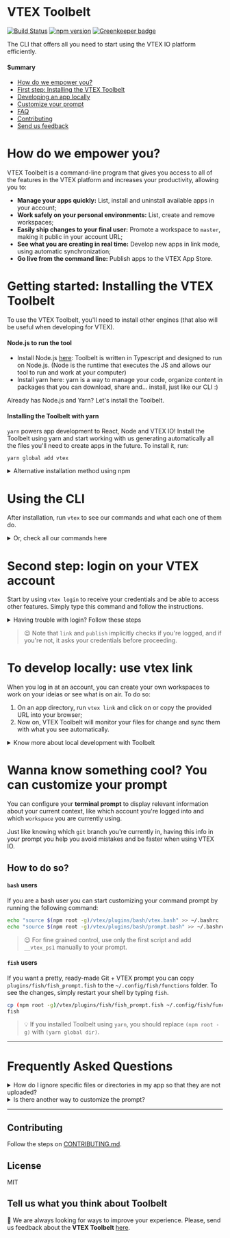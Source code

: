 # VTEX Toolbelt

[![Build Status](https://travis-ci.org/vtex/toolbelt.svg?branch=master)](https://travis-ci.org/vtex/toolbelt) [![npm version](https://img.shields.io/npm/v/vtex.svg?style=flat)](https://www.npmjs.com/package/vtex) [![Greenkeeper badge](https://badges.greenkeeper.io/vtex/toolbelt.svg)](https://greenkeeper.io/)

The CLI that offers all you need to start using the VTEX IO platform efficiently.

#### Summary
- [How do we empower you?](#how-do-we-empower-you)
- [First step: Installing the VTEX Toolbelt](#installing-the-toolbelt-with-yarn)
- [Developing an app locally](#to-develop-locally-use-vtex-link)
- [Customize your prompt](#wanna-know-something-cool-you-can-customize-your-prompt)
- [FAQ](#frequently-asked-questions)
- [Contributing](#contributing)
- [Send us feedback](#tell-us-what-you-think-about-toolbelt)

# How do we empower you? 

VTEX Toolbelt is a command-line program that gives you access to all of 
the features in the VTEX platform and increases your productivity, allowing you to:

- **Manage your apps quickly:** List, install and uninstall available apps in your account;
- **Work safely on your personal environments:** List, create and remove workspaces;
- **Easily ship changes to your final user:** Promote a workspace to `master`, making it public in your account URL;
- **See what you are creating in real time:** Develop new apps in link mode, using automatic synchronization;
- **Go live from the command line:** Publish apps to the VTEX App Store.

# Getting started: Installing the VTEX Toolbelt
To use the VTEX Toolbelt, you'll need to install other engines 
(that also will be useful when developing for VTEX).

#### Node.js to run the tool
- Install Node.js [here](https://nodejs.org/en/download/): Toolbelt is written in Typescript and designed to run on Node.js. 
(Node is the runtime that executes the JS and allows our tool to run and work at your computer) 
- Install yarn here: yarn is a way to manage your code, organize content in packages 
that you can download, share and... install, just like our CLI :) 

Already has Node.js and Yarn? Let's install the Toolbelt. 

#### Installing the Toolbelt with yarn
`yarn` powers app development to React, Node and VTEX IO! Install the Toolbelt using yarn and start working with us generating automatically all the files you'll need to create apps in the future. 
To install it, run: 
 
 ```
 yarn global add vtex
 ```

<details>
  <summary>Alternative installation method using npm</summary>
  You can install using `npm`. But, remember, if in the future 
  you want develop an VTEX IO app, you'll need to install `yarn` 

  To start with `npm`, run:

  ```
  npm install -g vtex
  ```
</details>

# Using the CLI 

After installation, run `vtex` to see our commands and what each one of them do.

<details>
    <summary>Or, check all our commands here</summary>

  ```
  $ vtex
    Welcome to VTEX I/O
    Login with vtex login <account>

    Usage: vtex <command> [options]

    Commands:

      add <app>               Add app(s) to the manifest dependencies
      deprecate [app]         Deprecate app(s)
      init                    Create basic files and folders for your VTEX app
      install [app]           Install an app (defaults to the app in the current directory)
      link                    Start a development session for this app
      setup                   Setup your development environment (configure tsconfig and tslint, run yarn)
      list                    List your installed VTEX apps
      logs                    Show apps production logs
      login                   Log into a VTEX account
      logout                  Logout of the current VTEX account
      promote                 Promote this workspace to master
      publish [path]          Publish the current app or a path containing an app
      switch <account>        Switch to another VTEX account
      test                    Run your VTEX app unit tests
      uninstall [app]         Uninstall an app (defaults to the app in the current directory)
      unlink [app]            Unlink an app on the current directory or a specified one
      update                  Update all installed apps to the latest version
      use <name>              Use a workspace to perform operations
      whoami                  See your credentials current status

      browse [endpoint]       Browse an endpoint of the store under development

      config get <name>                 Gets the current value for the requested configuration
      config set <name> <value>         Sets the current value for the given configuration

      deps list                              List your workspace dependencies
      deps update [app]                      Update all workspace dependencies or a specific app@version
      deps diff [workspace1] [workspace2]    Show dependencies difference between two workspaces

      infra install <name>     Install a service
      infra list [name]        List installed services
      infra update             Update all installed services

      local manifest    Generate manifest from package.json
      local package     Generate package.json from manifest
      local account     Show current account and copy it to clipboard
      local workspace   Show current workspace and copy it to clipboard
      local token       Show user's auth token and copy it to clipboard

      port react       Convert your app from React 0.x to React 2.x

      release [releaseType/Version] [tagName]          Bump app version, commit and push to remote (git only)

      settings <app> [fields]                     Get app settings
      settings set <app> <fields> <value>         Set a value
      settings unset <app> <fields>               Unset a value

      redirects import <csvPath>      Import redirects for the current account and workspace
      redirects export <csvPath>      Export all redirects in the current account and workspace
      redirects delete <csvPath>      Delete redirects in the current account and workspace

      url                               Prints base URL for current account, workspace and account

      workspace                         Alias for vtex workspace info
      workspace create <name>           Create a new workspace with this name
      workspace delete <name>           Delete a single or various workspaces
      workspace info                    Display information about the current workspace
      workspace list                    List workspaces on this account
      workspace promote                 Promote this workspace to master
      workspace reset [name]            Delete and create a workspace
      workspace use <name>              Use a workspace to perform operations

    Options:

      -h, --help  show help information
  ```
</details>

# Second step: login on your VTEX account

Start by using `vtex login` to receive your credentials and be able 
to access other features. Simply type this command and follow the instructions.

<details>
<summary>Having trouble with login? Follow these steps</summary>

You can use `vtex login` to login with your VTEX ID credentials or vtex logout if you're already logged in and want to change credentials.

When logging in, you will be asked for 3 things:
- The `account` name of the store you wish to work on, that would be your company or clients `account` name;
- Your VTEX ID email, the one you received access to work with VTEX. Missing the email? Send us a message here.
- Your VTEX ID password, the one you chose when creating your user. 

If you wish to work on another `account`, run `vtex logout` and, then `vtex login` again with the one you want to move to. 

</details>

> 😉 Note that `link` and `publish` implicitly checks if you're logged, and if you're not, it asks your credentials before proceeding.

# To develop locally: use vtex link

When you log in at an account, you can create your own workspaces to work on your ideias or see what is on air. To do so:

1. On an app directory, run `vtex link` and click on or copy the provided URL into your browser;
2. Now on, VTEX Toolbelt will monitor your files for change and sync them with what you see automatically. 

<details>
<summary>Know more about local development with Toolbelt</summary>

Toolbelt will upload all your app files to the developer environment, print an URL for your use, and watch for any changes you make to the files, which will be automatically synchronized.

</details>


# Wanna know something cool? You can customize your prompt

You can configure your **terminal prompt** to display relevant information about your current context, like which account you're logged into and which `workspace` you are currently using.

Just like knowing which `git` branch you're currently in, having this info in your prompt you help you avoid mistakes and be faster when using VTEX IO.

## How to do so? 

#### `bash` users

If you are a bash user you can start customizing your command prompt by running the following command:

```sh
echo "source $(npm root -g)/vtex/plugins/bash/vtex.bash" >> ~/.bashrc
echo "source $(npm root -g)/vtex/plugins/bash/prompt.bash" >> ~/.bashrc
```

> 😉 For fine grained control, use only the first script and add `__vtex_ps1` manually to your prompt.

#### `fish` users

If you want a pretty, ready-made Git + VTEX prompt you can copy `plugins/fish/fish_prompt.fish` to the  `~/.config/fish/functions` folder. To see the changes, simply restart your shell by typing `fish`.

```sh
cp (npm root -g)/vtex/plugins/fish/fish_prompt.fish ~/.config/fish/functions/
fish
```

> 💡 If you installed Toolbelt using `yarn`, you should replace `(npm root -g)` with `(yarn global dir)`.

---

# Frequently Asked Questions

<details>
<summary>How do I ignore specific files or directories in my app so that they are not uploaded?</summary>

Create a `.vtexignore` file containing, on each line, paths you wish to ignore.
If no `.vtexignore` is found, your [.gitignore](http://git-scm.com/docs/gitignore) file is used instead.

</details>

<details>
<summary>Is there another way to customize the prompt?</summary>

You can do so by adding the `vtex_get_account` and `vtex_get_workspace` commands to your PS1 environment variable the way it pleases you.

</details>


---
## Contributing

Follow the steps on [CONTRIBUTING.md](./CONTRIBUTING.md).

## License

MIT

## Tell us what you think about Toolbelt  
📡 We are always looking for ways to improve your experience. Please, send us feedback about the **VTEX Toolbelt** [here](https://forms.gle/hA7mGGdPBm5ssCUh9).

